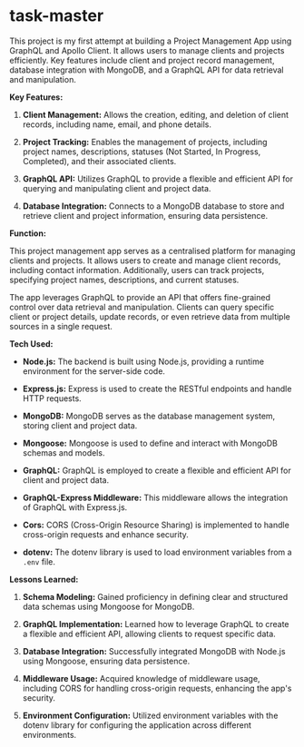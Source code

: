 # task-master

This project is my first attempt at building a Project Management App using GraphQL and Apollo Client. It allows users to manage clients and projects efficiently. Key features include client and project record management, database integration with MongoDB, and a GraphQL API for data retrieval and manipulation.

**Key Features:**

1. **Client Management:** Allows the creation, editing, and deletion of client records, including name, email, and phone details.

2. **Project Tracking:** Enables the management of projects, including project names, descriptions, statuses (Not Started, In Progress, Completed), and their associated clients.

3. **GraphQL API:** Utilizes GraphQL to provide a flexible and efficient API for querying and manipulating client and project data.

4. **Database Integration:** Connects to a MongoDB database to store and retrieve client and project information, ensuring data persistence.

**Function:**

This project management app serves as a centralised platform for managing clients and projects. It allows users to create and manage client records, including contact information. Additionally, users can track projects, specifying project names, descriptions, and current statuses.

The app leverages GraphQL to provide an API that offers fine-grained control over data retrieval and manipulation. Clients can query specific client or project details, update records, or even retrieve data from multiple sources in a single request.

**Tech Used:**

- **Node.js:** The backend is built using Node.js, providing a runtime environment for the server-side code.

- **Express.js:** Express is used to create the RESTful endpoints and handle HTTP requests.

- **MongoDB:** MongoDB serves as the database management system, storing client and project data.

- **Mongoose:** Mongoose is used to define and interact with MongoDB schemas and models.

- **GraphQL:** GraphQL is employed to create a flexible and efficient API for client and project data.

- **GraphQL-Express Middleware:** This middleware allows the integration of GraphQL with Express.js.

- **Cors:** CORS (Cross-Origin Resource Sharing) is implemented to handle cross-origin requests and enhance security.

- **dotenv:** The dotenv library is used to load environment variables from a `.env` file.

**Lessons Learned:**

1. **Schema Modeling:** Gained proficiency in defining clear and structured data schemas using Mongoose for MongoDB.

2. **GraphQL Implementation:** Learned how to leverage GraphQL to create a flexible and efficient API, allowing clients to request specific data.

3. **Database Integration:** Successfully integrated MongoDB with Node.js using Mongoose, ensuring data persistence.

4. **Middleware Usage:** Acquired knowledge of middleware usage, including CORS for handling cross-origin requests, enhancing the app's security.

5. **Environment Configuration:** Utilized environment variables with the dotenv library for configuring the application across different environments.

